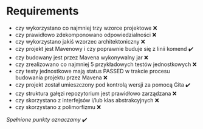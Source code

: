 # Requirements

* czy wykorzystano co najmniej trzy wzorce projektowe :x:
* czy prawidłowo zdekomponowano odpowiedzialności :x:
* czy wykorzystano jakiś wzorzec architektoniczny :x:
* czy projekt jest Mavenowy i czy poprawnie buduje się z linii komend :heavy_check_mark:
* czy budowany jest przez Mavena wykonywalny jar :x:
* czy zrealizowano co najmniej 5 przykładowych testów jednostkowych :x:
* czy testy jednostkowe mają status PASSED w trakcie procesu budowania projektu przez Mavena :x:
* czy projekt został umieszczony pod kontrolą wersji za pomocą Gita :heavy_check_mark:
* czy struktura gałęzi repozytorium jest prawidłowo zarządzana :x:
* czy skorzystano z interfejsów i/lub klas abstrakcyjnych :x:
* czy skorzystano z polimorfizmu :x:

*Spełnione punkty oznaczamy* :heavy_check_mark: 